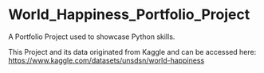 # World_Happiness_Portfolio_Project

A Portfolio Project used to showcase Python skills.

This Project and its data originated from Kaggle and can be accessed here: https://www.kaggle.com/datasets/unsdsn/world-happiness 
